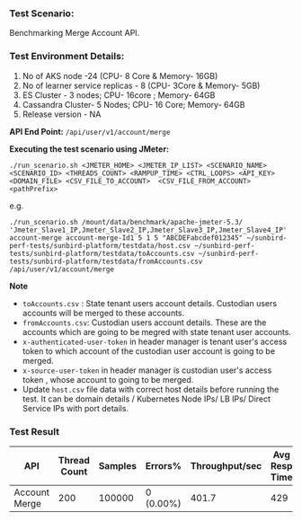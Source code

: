 ### Test Scenario:

Benchmarking Merge Account API.


### Test Environment Details:
1. No of AKS node -24 (CPU- 8 Core & Memory- 16GB)
2. No of learner service replicas - 8 (CPU- 3Core & Memory- 5GB)
3. ES Cluster - 3 nodes; CPU- 16core ; Memory- 64GB
4. Cassandra Cluster- 5 Nodes; CPU- 16 Core; Memory- 64GB
5. Release version - NA


**API End Point:** 
`/api/user/v1/account/merge`


**Executing the test scenario using JMeter:**

```./run_scenario.sh <JMETER_HOME> <JMETER_IP_LIST> <SCENARIO_NAME> <SCENARIO_ID> <THREADS_COUNT> <RAMPUP_TIME> <CTRL_LOOPS> <API_KEY> <DOMAIN_FILE> <CSV_FILE_TO_ACCOUNT>  <CSV_FILE_FROM_ACCOUNT> <pathPrefix>```

e.g.

```./run_scenario.sh /mount/data/benchmark/apache-jmeter-5.3/ 'Jmeter_Slave1_IP,Jmeter_Slave2_IP,Jmeter_Slave3_IP,Jmeter_Slave4_IP' account-merge account-merge-Id1 5 1 5 "ABCDEFabcdef012345" ~/sunbird-perf-tests/sunbird-platform/testdata/host.csv ~/sunbird-perf-tests/sunbird-platform/testdata/toAccounts.csv ~/sunbird-perf-tests/sunbird-platform/testdata/fromAccounts.csv /api/user/v1/account/merge```


**Note**
- `toAccounts.csv` : State tenant users account details. Custodian users accounts will be merged to these accounts.
- `fromAccounts.csv`: Custodian users account details. These are the accounts which are going to be megred with state tenant user accounts.
- `x-authenticated-user-token` in header manager is tenant user's access token to which account of the custodian user account is going to be merged.
- `x-source-user-token` in header manager is custodian user's access token , whose account to going to be merged.
- Update `host.csv` file data with correct host details before running the test. It can be domain details / Kubernetes Node IPs/ LB IPs/ Direct Service IPs with port details.



### Test Result

| API           | Thread Count  | Samples  | Errors%   | Throughput/sec  | Avg Resp Time |   95th pct  |  99th pct   |
| ------------- | ------------- | -------- | --------- | --------------- |---------------|-------------|-------------|
| Account Merge | 200           | 100000   | 0 (0.00%) | 401.7           | 429           |    1040     |   1686.94   |

